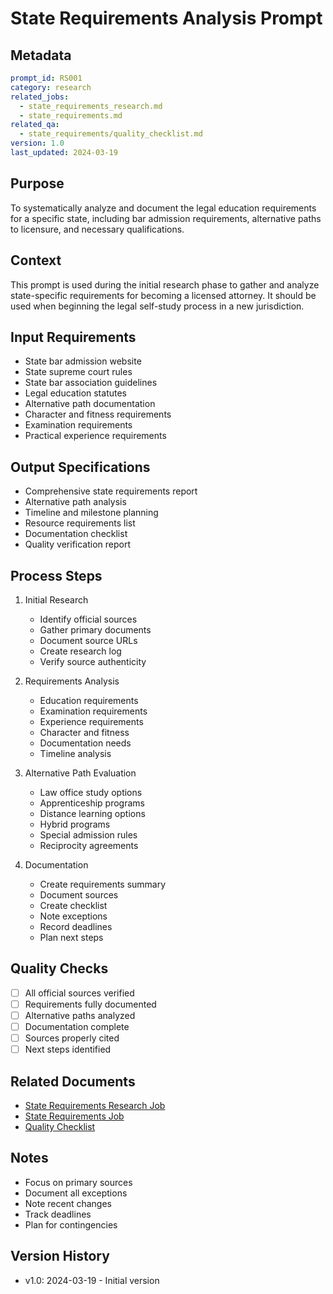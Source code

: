 # State Requirements Analysis Prompt

## Metadata
```yaml
prompt_id: RS001
category: research
related_jobs: 
  - state_requirements_research.md
  - state_requirements.md
related_qa: 
  - state_requirements/quality_checklist.md
version: 1.0
last_updated: 2024-03-19
```

## Purpose
To systematically analyze and document the legal education requirements for a specific state, including bar admission requirements, alternative paths to licensure, and necessary qualifications.

## Context
This prompt is used during the initial research phase to gather and analyze state-specific requirements for becoming a licensed attorney. It should be used when beginning the legal self-study process in a new jurisdiction.

## Input Requirements
- State bar admission website
- State supreme court rules
- State bar association guidelines
- Legal education statutes
- Alternative path documentation
- Character and fitness requirements
- Examination requirements
- Practical experience requirements

## Output Specifications
- Comprehensive state requirements report
- Alternative path analysis
- Timeline and milestone planning
- Resource requirements list
- Documentation checklist
- Quality verification report

## Process Steps
1. Initial Research
   - Identify official sources
   - Gather primary documents
   - Document source URLs
   - Create research log
   - Verify source authenticity

2. Requirements Analysis
   - Education requirements
   - Examination requirements
   - Experience requirements
   - Character and fitness
   - Documentation needs
   - Timeline analysis

3. Alternative Path Evaluation
   - Law office study options
   - Apprenticeship programs
   - Distance learning options
   - Hybrid programs
   - Special admission rules
   - Reciprocity agreements

4. Documentation
   - Create requirements summary
   - Document sources
   - Create checklist
   - Note exceptions
   - Record deadlines
   - Plan next steps

## Quality Checks
- [ ] All official sources verified
- [ ] Requirements fully documented
- [ ] Alternative paths analyzed
- [ ] Documentation complete
- [ ] Sources properly cited
- [ ] Next steps identified

## Related Documents
- [State Requirements Research Job](../.jobs/state_requirements_research.md)
- [State Requirements Job](../.jobs/state_requirements.md)
- [Quality Checklist](../.qa/state_requirements/quality_checklist.md)

## Notes
- Focus on primary sources
- Document all exceptions
- Note recent changes
- Track deadlines
- Plan for contingencies

## Version History
- v1.0: 2024-03-19 - Initial version 